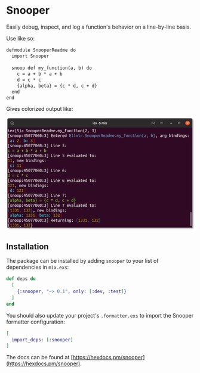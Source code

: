 # Snooper

Easily debug, inspect, and log a function's behavior on a line-by-line basis.

Use like so:

    defmodule SnooperReadme do
      import Snooper

      snoop def my_function(a, b) do
        c = a + b * a + b
        d = c * c
        {alpha, beta} = {c * d, c + d}
      end
    end

Gives colorized output like:

![Snooper output](https://raw.githubusercontent.com/ericentin/snooper/master/screenshot.png)

## Installation

The package can be installed by adding `snooper` to your list of dependencies in `mix.exs`:

```elixir
def deps do
  [
    {:snooper, "~> 0.1", only: [:dev, :test]}
  ]
end
```

You should also update your project's `.formatter.exs` to import the Snooper formatter configuration:

```elixir
[
  import_deps: [:snooper]
]
```

The docs can be found at [https://hexdocs.pm/snooper](https://hexdocs.pm/snooper).

